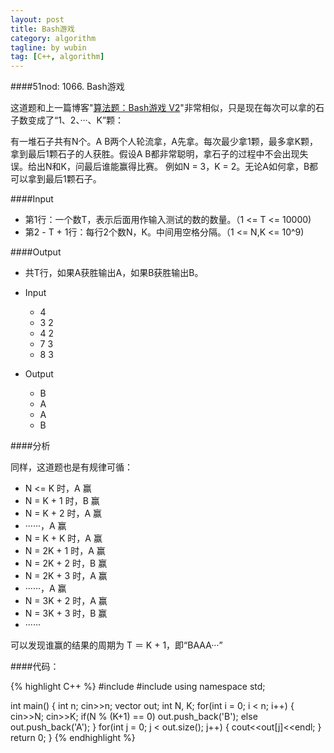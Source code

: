 ```yaml
---
layout: post
title: Bash游戏
category: algorithm
tagline: by wubin
tag: [C++, algorithm]
---
```


####51nod: 1066. Bash游戏

这道题和上一篇博客"[算法题：Bash游戏 V2](http://binwu.net/2014/10/10/51nod-bash-game-v2.html)"非常相似，只是现在每次可以拿的石子数变成了“1、2、···、K”颗：
<!--more-->
有一堆石子共有N个。A B两个人轮流拿，A先拿。每次最少拿1颗，最多拿K颗，拿到最后1颗石子的人获胜。假设A B都非常聪明，拿石子的过程中不会出现失误。给出N和K，问最后谁能赢得比赛。
例如N = 3，K = 2。无论A如何拿，B都可以拿到最后1颗石子。

####Input

* 第1行：一个数T，表示后面用作输入测试的数的数量。（1 <= T <= 10000)
* 第2 - T + 1行：每行2个数N，K。中间用空格分隔。（1 <= N,K <= 10^9)


####Output

* 共T行，如果A获胜输出A，如果B获胜输出B。

* Input

    * 4
    * 3 2
    * 4 2
    * 7 3
    * 8 3

* Output

    * B
    * A
    * A
    * B

####分析

同样，这道题也是有规律可循：

* N <= K 时，A 赢
* N = K + 1 时，B 赢
* N = K + 2 时，A 赢
* ······，A 赢
* N = K + K 时，A 赢
* N = 2K + 1 时，A 赢
* N = 2K + 2 时，B 赢
* N = 2K + 3 时，A 赢
* ······，A 赢
* N = 3K + 2 时，A 赢
* N = 3K + 3 时，B 赢
* ······

可以发现谁赢的结果的周期为 T ＝ K + 1，即“BAAA···”

####代码：

{% highlight C++ %}
#include<iostream>
#include<vector>
using namespace std;

int main() {
	int n;
	cin>>n;
	vector<char> out;
	int N, K;
	for(int i = 0; i < n; i++) {
		cin>>N;
		cin>>K;
		if(N % (K+1) == 0) out.push_back('B');
		else out.push_back('A');
	}
	for(int j = 0; j < out.size(); j++) {
		cout<<out[j]<<endl;
	}
	return 0;
}
{% endhighlight %}